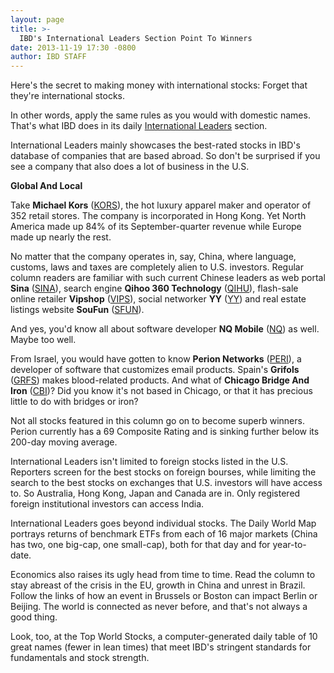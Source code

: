 ```yaml
---
layout: page
title: >-
  IBD's International Leaders Section Point To Winners
date: 2013-11-19 17:30 -0800
author: IBD STAFF
---
```





Here's the secret to making money with international stocks: Forget that they're international stocks.


In other words, apply the same rules as you would with domestic names. That's what IBD does in its daily [International Leaders](http://news.investors.com/investing/international-leaders.htm) section.


International Leaders mainly showcases the best-rated stocks in IBD's database of companies that are based abroad. So don't be surprised if you see a company that also does a lot of business in the U.S.


**Global And Local**


Take **Michael Kors** ([KORS](https://research.investors.com/quote.aspx?symbol=KORS)), the hot luxury apparel maker and operator of 352 retail stores. The company is incorporated in Hong Kong. Yet North America made up 84% of its September-quarter revenue while Europe made up nearly the rest.


No matter that the company operates in, say, China, where language, customs, laws and taxes are completely alien to U.S. investors. Regular column readers are familiar with such current Chinese leaders as web portal **Sina** ([SINA](https://research.investors.com/quote.aspx?symbol=SINA)), search engine **Qihoo 360 Technology** ([QIHU](https://research.investors.com/quote.aspx?symbol=QIHU)), flash-sale online retailer **Vipshop** ([VIPS](https://research.investors.com/quote.aspx?symbol=VIPS)), social networker **YY** ([YY](https://research.investors.com/quote.aspx?symbol=YY)) and real estate listings website **SouFun** ([SFUN](https://research.investors.com/quote.aspx?symbol=SFUN)).


And yes, you'd know all about software developer **NQ Mobile** ([NQ](https://research.investors.com/quote.aspx?symbol=NQ)) as well. Maybe too well.


From Israel, you would have gotten to know **Perion Networks** ([PERI](https://research.investors.com/quote.aspx?symbol=PERI)), a developer of software that customizes email products. Spain's **Grifols** ([GRFS](https://research.investors.com/quote.aspx?symbol=GRFS)) makes blood-related products. And what of **Chicago Bridge And Iron** ([CBI](https://research.investors.com/quote.aspx?symbol=CBI))? Did you know it's not based in Chicago, or that it has precious little to do with bridges or iron?


Not all stocks featured in this column go on to become superb winners. Perion currently has a 69 Composite Rating and is sinking further below its 200-day moving average.


International Leaders isn't limited to foreign stocks listed in the U.S. Reporters screen for the best stocks on foreign bourses, while limiting the search to the best stocks on exchanges that U.S. investors will have access to. So Australia, Hong Kong, Japan and Canada are in. Only registered foreign institutional investors can access India.


International Leaders goes beyond individual stocks. The Daily World Map portrays returns of benchmark ETFs from each of 16 major markets (China has two, one big-cap, one small-cap), both for that day and for year-to-date.


Economics also raises its ugly head from time to time. Read the column to stay abreast of the crisis in the EU, growth in China and unrest in Brazil. Follow the links of how an event in Brussels or Boston can impact Berlin or Beijing. The world is connected as never before, and that's not always a good thing.


Look, too, at the Top World Stocks, a computer-generated daily table of 10 great names (fewer in lean times) that meet IBD's stringent standards for fundamentals and stock strength.




